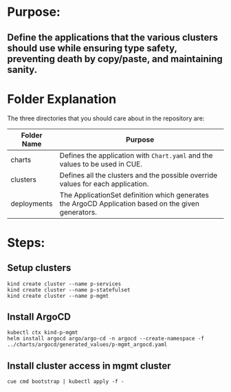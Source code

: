 # Purpose:

## Define the applications that the various clusters should use while ensuring type safety, preventing death by copy/paste, and maintaining sanity.

# Folder Explanation

The three directories that you should care about in the repository are:

| Folder Name | Purpose                                                                                             |
|-------------|-----------------------------------------------------------------------------------------------------|
| charts      | Defines the application with `Chart.yaml` and the values to be used in CUE.                         |
| clusters    | Defines all the clusters and the possible override values for each application.                     |
| deployments | The ApplicationSet definition which generates the ArgoCD Application based on the given generators. |



# Steps:

## Setup clusters

```
kind create cluster --name p-services
kind create cluster --name p-statefulset
kind create cluster --name p-mgmt
```

## Install ArgoCD

```
kubectl ctx kind-p-mgmt
helm install argocd argo/argo-cd -n argocd --create-namespace -f ../charts/argocd/generated_values/p-mgmt_argocd.yaml
```

## Install cluster access in mgmt cluster

```
cue cmd bootstrap | kubectl apply -f -
```